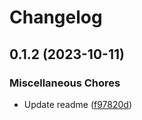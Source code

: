 # Changelog

## 0.1.2 (2023-10-11)

### Miscellaneous Chores

- Update readme ([f97820d](https://github.com/EOX-A/EOxElements/commit/f97820df806576e66202f4121ea70110308d2305))
